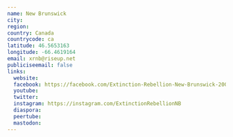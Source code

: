 ```yaml
---
name: New Brunswick
city:
region:
country: Canada
countrycode: ca
latitude: 46.5653163
longitude: -66.4619164
email: xrnb@riseup.net
publiciseemail: false
links:
  website:
  facebook: https://facebook.com/Extinction-Rebellion-New-Brunswick-2007820362638940
  youtube:
  twitter:
  instagram: https://instagram.com/ExtinctionRebellionNB
  diaspora:
  peertube:
  mastodon:
---
```

